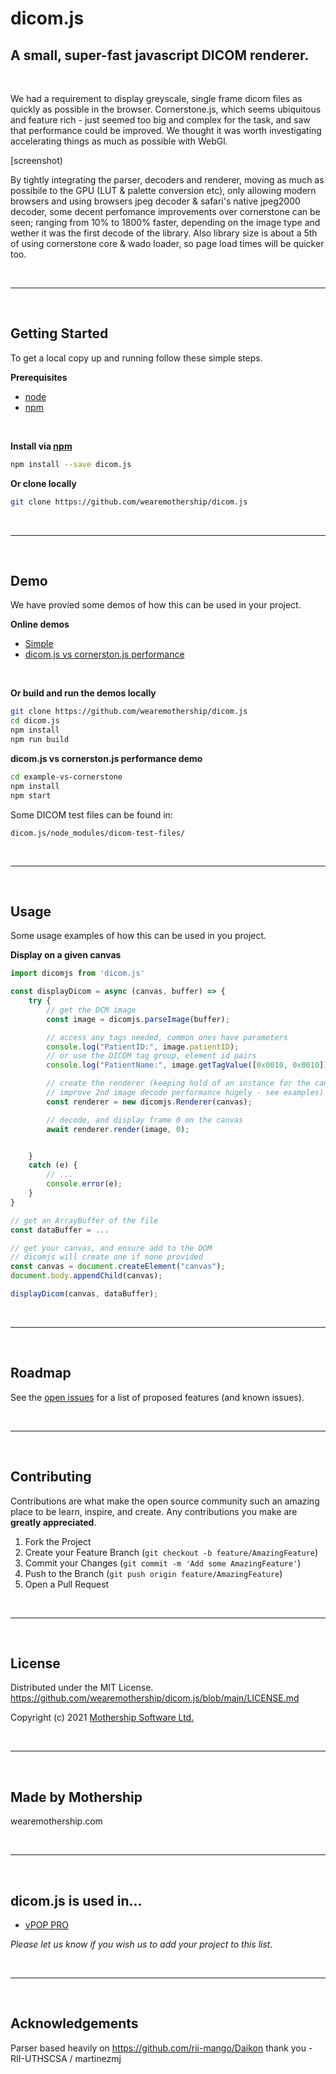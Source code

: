 # dicom.js
## A small, super-fast javascript DICOM renderer.


<p>&nbsp;</p>


We had a requirement to display greyscale, single frame dicom files as quickly as possible in the browser. Cornerstone.js, which seems ubiquitous and feature rich - just seemed too big and complex for the task, and saw that performance could be improved. We thought it was worth investigating accelerating things as much as possible with WebGl.

[screenshot)

By tightly integrating the parser, decoders and renderer, moving as much as possibile to the GPU (LUT & palette conversion etc), only allowing modern browsers and using browsers jpeg decoder & safari's native jpeg2000 decoder, some decent perfomance improvements over cornerstone can be seen; ranging from 10% to 1800% faster, depending on the image type and wether it was the first decode of the library. Also library size is about a 5th of using cornerstone core & wado loader, so page load times will be quicker too.


<p>&nbsp;</p>

****

<p>&nbsp;</p>



<!-- GETTING STARTED -->
## Getting Started

To get a local copy up and running follow these simple steps.

**Prerequisites**
- [node](https://nodejs.org/en/download/)
- [npm](https://www.npmjs.com)

<p>&nbsp;</p>

**Install via [npm](https://www.npmjs.com)**

```bash
npm install --save dicom.js
```

**Or clone locally**

```bash
git clone https://github.com/wearemothership/dicom.js
```


<p>&nbsp;</p>

****

<p>&nbsp;</p>



<!-- DEMO EXAMPLES -->
## Demo

We have provied some demos of how this can be used in your project.

**Online demos**
- [Simple](https://github.com/wearemothership/dicom.js)
- [dicom.js vs cornerston.js performance](https://github.com/wearemothership/dicom.js)

<p>&nbsp;</p>

**Or build and run the demos locally**
```bash
git clone https://github.com/wearemothership/dicom.js
cd dicom.js
npm install
npm run build
```

**dicom.js vs cornerston.js performance demo**
```bash
cd example-vs-cornerstone
npm install
npm start
```
Some DICOM test files can be found in:
```
dicom.js/node_modules/dicom-test-files/
```

<p>&nbsp;</p>

****

<p>&nbsp;</p>



<!-- USAGE EXAMPLES -->
## Usage

Some usage examples of how this can be used in you project.

**Display on a given canvas**
```js
import dicomjs from 'dicom.js'

const displayDicom = async (canvas, buffer) => {
	try {
		// get the DCM image
		const image = dicomjs.parseImage(buffer);

		// access any tags needed, common ones have parameters
		console.log("PatientID:", image.patientID);
		// or use the DICOM tag group, element id pairs
		console.log("PatientName:", image.getTagValue([0x0010, 0x0010]));

		// create the renderer (keeping hold of an instance for the canvas can
		// improve 2nd image decode performance hugely - see examples)
		const renderer = new dicomjs.Renderer(canvas);

		// decode, and display frame 0 on the canvas
		await renderer.render(image, 0);


	}
	catch (e) {
		// ...
		console.error(e);
	}
}

// get an ArrayBuffer of the file
const dataBuffer = ...

// get your canvas, and ensure add to the DOM
// dicomjs will create one if none provided
const canvas = document.createElement("canvas");
document.body.appendChild(canvas);

displayDicom(canvas, dataBuffer);

```

<!--_For more examples, please refer to the [Documentation](https://example.com)_ -->


<p>&nbsp;</p>

****

<p>&nbsp;</p>



<!-- ROADMAP -->
## Roadmap

See the [open issues](https://github.com/wearemothership/dicom.js/issues) for a list of proposed features (and known issues).

<p>&nbsp;</p>

****

<p>&nbsp;</p>




<!-- CONTRIBUTING -->
## Contributing

Contributions are what make the open source community such an amazing place to be learn, inspire, and create. Any contributions you make are **greatly appreciated**.

1. Fork the Project
2. Create your Feature Branch (`git checkout -b feature/AmazingFeature`)
3. Commit your Changes (`git commit -m 'Add some AmazingFeature'`)
4. Push to the Branch (`git push origin feature/AmazingFeature`)
5. Open a Pull Request



<p>&nbsp;</p>

****

<p>&nbsp;</p>



<!-- LICENSE -->
## License

Distributed under the MIT License.
https://github.com/wearemothership/dicom.js/blob/main/LICENSE.md

Copyright (c) 2021 [Mothership Software Ltd.](https://github.com/wearemothership.com)



<p>&nbsp;</p>

****

<p>&nbsp;</p>



<!-- CONTACT -->
## Made by Mothership

wearemothership.com



<p>&nbsp;</p>

****

<p>&nbsp;</p>



<!-- USED IN... -->
## dicom.js is used in…

- [vPOP PRO](https://vpop-pro.com)

*Please let us know if you wish us to add your project to this list.*



<p>&nbsp;</p>

****

<p>&nbsp;</p>



<!-- ACKNOWLEDGEMENTS -->
## Acknowledgements

Parser based heavily on https://github.com/rii-mango/Daikon
thank you - RII-UTHSCSA / martinezmj